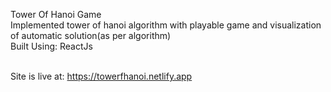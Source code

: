 Tower Of Hanoi Game <br />
Implemented tower of hanoi algorithm with playable game and visualization of automatic solution(as per algorithm) <br />
Built Using: ReactJs <br />
<br/>

Site is live at: https://towerfhanoi.netlify.app
